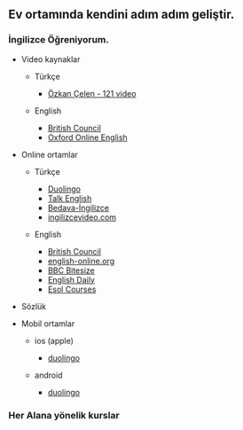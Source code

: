 Ev ortamında kendini adım adım geliştir.
-------------------


### İngilizce Öğreniyorum. 
	
* Video kaynaklar
	* Türkçe
		* [Özkan Çelen - 121 video](https://www.youtube.com/watch?v=RVfWnSL8JHs&list=PLfeJ3p63G20IilOBaFIM74outExcCmrOX) 
	
	* English
		* [British Council](https://www.youtube.com/user/BritishCouncilLE/playlists)
		* [Oxford Online English](https://www.youtube.com/user/oxfordonlineenglish/playlists)

* Online ortamlar
	* Türkçe
		* [Duolingo](https://tr.duolingo.com/)
		* [Talk English](http://tr.talkenglish.com/)
		* [Bedava-İngilizce](http://www.bedava-ingilizce.com/)
		* [ingilizcevideo.com](http://www.ingilizcevideo.com/)
	
	* English
		* [British Council](http://learnenglish.britishcouncil.org/en)
		* [english-online.org](http://www.english-online.org.uk/)
		* [BBC Bitesize](http://www.bbc.co.uk/education/subjects/zt3rkqt)
		* [English Daily](http://www.english-daily.com/)
		* [Esol Courses](http://www.esolcourses.com/)

* Sözlük

* Mobil ortamlar
	* ios (apple)
		* [duolingo](https://itunes.apple.com/tr/app/duolingo-learn-languages-for/id570060128?mt=8)
	
	* android
		* [duolingo](https://play.google.com/store/apps/details?id=com.duolingo&hl=tr)

### Her Alana yönelik kurslar